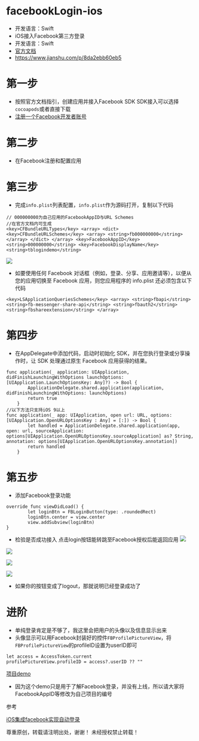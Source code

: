 # facebookLogin-ios
- 开发语言：Swift
- iOS接入Facebook第三方登录
- 开发语言：Swift
- [官方文档](https://developers.facebook.com/docs/facebook-login/ios)
- https://www.jianshu.com/p/8da2ebb60eb5

# 第一步
- 按照官方文档指引，创建应用并接入Facebook SDK
SDK接入可以选择`cocoapods`或者直接下载
- [注册一个Facebook开发者账号]([https://developers.facebook.com/](https://developers.facebook.com/)
)

# 第二步
- 在Facebook注册和配置应用

# 第三步
- 完成`info.plist`列表配置，`info.plist`作为源码打开，复制以下代码

```
// 000000000为自己应用的FacebookAppID与URL Schemes
//在官方文档内可生成
<key>CFBundleURLTypes</key> <array> <dict> <key>CFBundleURLSchemes</key> <array> <string>fb000000000</string> </array> </dict> </array> <key>FacebookAppID</key> <string>000000000</string> <key>FacebookDisplayName</key> <string>tblogindemo</string>
```
![](https://upload-images.jianshu.io/upload_images/13640702-528104bf43f3761e.png?imageMogr2/auto-orient/strip%7CimageView2/2/w/1240)
- 如要使用任何 Facebook 对话框（例如，登录、分享、应用邀请等），以便从您的应用切换至 Facebook 应用，则您应用程序的 info.plist 还必须包含以下代码
```
<key>LSApplicationQueriesSchemes</key> <array> <string>fbapi</string> <string>fb-messenger-share-api</string> <string>fbauth2</string> <string>fbshareextension</string> </array>
```

# 第四步
- 在AppDelegate中添加代码，启动时初始化 SDK，并在您执行登录或分享操作时，让 SDK 处理通过原生 Facebook 应用获得的结果。
```
func application(_ application: UIApplication, didFinishLaunchingWithOptions launchOptions: [UIApplication.LaunchOptionsKey: Any]?) -> Bool {
        ApplicationDelegate.shared.application(application, didFinishLaunchingWithOptions: launchOptions)
        return true
    }
//以下方法只支持iOS 9以上
func application(_ app: UIApplication, open url: URL, options: [UIApplication.OpenURLOptionsKey : Any] = [:]) -> Bool {
        let handled = ApplicationDelegate.shared.application(app, open: url, sourceApplication: options[UIApplication.OpenURLOptionsKey.sourceApplication] as? String, annotation: options[UIApplication.OpenURLOptionsKey.annotation])
        return handled
    }
```

# 第五步
- 添加Facebook登录功能
```
override func viewDidLoad() {
        let loginBtn = FBLoginButton(type: .roundedRect)
        loginBtn.center = view.center
        view.addSubview(loginBtn)
}
```
- 检验是否成功接入
点击login按钮能转跳至Facebook授权后能返回应用
![](https://upload-images.jianshu.io/upload_images/13640702-3af827fb0d321f18.jpg?imageMogr2/auto-orient/strip%7CimageView2/2/w/1240)

![](https://upload-images.jianshu.io/upload_images/13640702-114f7da89a94ed29.jpg?imageMogr2/auto-orient/strip%7CimageView2/2/w/1240)

![](https://upload-images.jianshu.io/upload_images/13640702-aeee75423183c8e6.jpg?imageMogr2/auto-orient/strip%7CimageView2/2/w/1240)

![](https://upload-images.jianshu.io/upload_images/13640702-e73070447348e5fe.jpg?imageMogr2/auto-orient/strip%7CimageView2/2/w/1240)
- 如果你的按钮变成了logout，那就说明已经登录成功了

# 进阶
- 单纯登录肯定是不够了，我这里会把用户的头像以及信息显示出来
- 头像显示可以用Facebook封装好的控件`FBProfilePictureView`，将`FBProfilePictureView`的profileID设置为userID即可
```
let access = AccessToken.current
profilePictureView.profileID = access?.userID ?? ""
```

[项目demo](https://github.com/wongkaking/facebookLogin-ios)

- 因为这个demo只是用于了解Facebook登录，并没有上线，所以请大家将FacebookAppID等修改为自己项目的编号

参考

[iOS集成facebook实现自动登录](https://www.jianshu.com/p/4186c54c13b1)

尊重原创，转载请注明出处，谢谢！
未经授权禁止转载！
